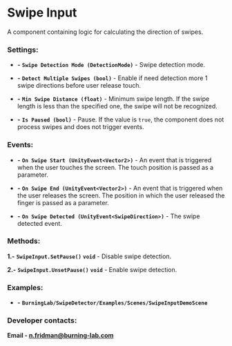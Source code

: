 ﻿# Swipe Input

A component containing logic for calculating the direction of swipes.

### Settings:
- **-** **`Swipe Detection Mode (DetectionMode)`** - Swipe detection mode.

- **-** **`Detect Multiple Swipes (bool)`** - Enable if need detection more 1 swipe directions before user release touch.

- **-** **`Min Swipe Distance (float)`** - Minimum swipe length. If the swipe length is less than the specified one, the swipe will not be recognized.

- **-** **`Is Paused (bool)`** - Pause. If the value is `true`, the component does not process swipes and does not trigger events.

### Events:
- **-** **`On Swipe Start (UnityEvent<Vector2>)`** - An event that is triggered when the user touches the screen. The touch position is passed as a parameter.

- **-** **`On Swipe End (UnityEvent<Vector2>)`** - An event that is triggered when the user releases the screen. The position in which the user released the finger is passed as a parameter.

- **-** **`On Swipe Detected (UnityEvent<SwipeDirection>)`** - The swipe detected event.

### Methods:
**1.-** **`SwipeInput.SetPause()`** **`void`** - Disable swipe detection.

**2.-** **`SwipeInput.UnsetPause()`** **`void`** - Enable swipe detection.

### Examples:
- **-** **`BurningLab/SwipeDetector/Examples/Scenes/SwipeInputDemoScene`**

### Developer contacts:

**Email - [n.fridman@burning-lab.com](mailto://n.fridman@burning-lab.com)**
